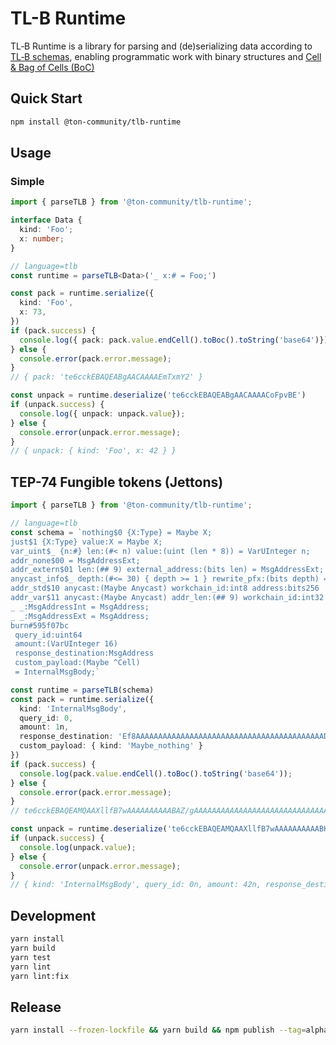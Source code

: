 # TL-B Runtime

TL‑B Runtime is a library for parsing and (de)serializing data according to [TL‑B schemas](https://docs.ton.org/v3/documentation/data-formats/tlb/tl-b-language), enabling programmatic work with binary structures and [Cell & Bag of Cells (BoC)](https://docs.ton.org/v3/documentation/data-formats/tlb/cell-boc)

## Quick Start

```bash
npm install @ton-community/tlb-runtime
```

## Usage

### Simple

```typescript
import { parseTLB } from '@ton-community/tlb-runtime';

interface Data {
  kind: 'Foo';
  x: number;
}

// language=tlb
const runtime = parseTLB<Data>('_ x:# = Foo;')

const pack = runtime.serialize({
  kind: 'Foo',
  x: 73,
})
if (pack.success) {
  console.log({ pack: pack.value.endCell().toBoc().toString('base64')});
} else {
  console.error(pack.error.message);
}
// { pack: 'te6cckEBAQEABgAACAAAAEmTxmY2' }

const unpack = runtime.deserialize('te6cckEBAQEABgAACAAAACoFpvBE')
if (unpack.success) {
  console.log({ unpack: unpack.value});
} else {
  console.error(unpack.error.message);
}
// { unpack: { kind: 'Foo', x: 42 } }
```

## TEP-74 Fungible tokens (Jettons)

```typescript
import { parseTLB } from '@ton-community/tlb-runtime';

// language=tlb
const schema = `nothing$0 {X:Type} = Maybe X;
just$1 {X:Type} value:X = Maybe X;
var_uint$_ {n:#} len:(#< n) value:(uint (len * 8)) = VarUInteger n;
addr_none$00 = MsgAddressExt;
addr_extern$01 len:(## 9) external_address:(bits len) = MsgAddressExt;
anycast_info$_ depth:(#<= 30) { depth >= 1 } rewrite_pfx:(bits depth) = Anycast;
addr_std$10 anycast:(Maybe Anycast) workchain_id:int8 address:bits256  = MsgAddressInt;
addr_var$11 anycast:(Maybe Anycast) addr_len:(## 9) workchain_id:int32 address:(bits addr_len) = MsgAddressInt;
_ _:MsgAddressInt = MsgAddress;
_ _:MsgAddressExt = MsgAddress;
burn#595f07bc
 query_id:uint64
 amount:(VarUInteger 16)
 response_destination:MsgAddress
 custom_payload:(Maybe ^Cell)
 = InternalMsgBody;`

const runtime = parseTLB(schema)
const pack = runtime.serialize({
  kind: 'InternalMsgBody',
  query_id: 0,
  amount: 1n,
  response_destination: 'Ef8AAAAAAAAAAAAAAAAAAAAAAAAAAAAAAAAAAAAAAAAAADAU',
  custom_payload: { kind: 'Maybe_nothing' }
})
if (pack.success) {
  console.log(pack.value.endCell().toBoc().toString('base64'));
} else {
  console.error(pack.error.message);
}
// te6cckEBAQEAMQAAXllfB7wAAAAAAAAAABAZ/gAAAAAAAAAAAAAAAAAAAAAAAAAAAAAAAAAAAAAAAAAA8gPSJw==

const unpack = runtime.deserialize('te6cckEBAQEAMQAAXllfB7wAAAAAAAAAABKp/gAAAAAAAAAAAAAAAAAAAAAAAAAAAAAAAAAAAAAAAAAA4/EP1Q==')
if (unpack.success) {
  console.log(unpack.value);
} else {
  console.error(unpack.error.message);
}
// { kind: 'InternalMsgBody', query_id: 0n, amount: 42n, response_destination: Ef8AAAAAAAAAAAAAAAAAAAAAAAAAAAAAAAAAAAAAAAAAADAU, custom_payload: { kind: 'Maybe_nothing' } }
```

## Development

```bash
yarn install
yarn build
yarn test
yarn lint
yarn lint:fix
```

## Release

```bash
yarn install --frozen-lockfile && yarn build && npm publish --tag=alpha --try-run
```
